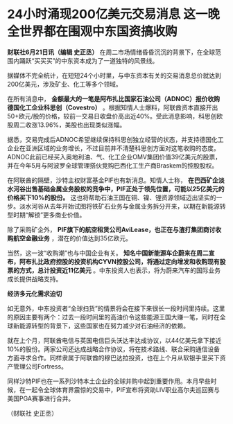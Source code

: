 

# 24小时涌现200亿美元交易消息 这一晚全世界都在围观中东国资搞收购

**财联社6月21日讯（编辑 史正丞）** 在周二市场情绪昏昏沉沉的背景下，在全球范围内踊跃“买买买”的中东资本成为了一道独特的风景线。

据媒体不完全统计，在短短24个小时里，与中东资本有关的交易消息总价就达到200亿美元，涉及矿业、化工等多个领域。

在所有消息中， **金额最大的一笔是阿布扎比国家石油公司（ADNOC）报价收购德国化工企业科思创（Covestro）**
。根据知情人士爆料，阿联酋资本直接开出50+欧元/股的价格，较前一交易日收盘价高出近40%。受此消息影响，科思创欧股周二收涨13.96%，美股也出现类似涨幅。

据悉，交易完成后ADNOC希望继续保持科思创独立经营的状态，并支持德国化工企业在亚洲区域的业务增长，不过目前并不清楚科思创方面对这笔收购的态度。ADNOC此前已经买入奥地利油、气、化工企业OMV集团价值39亿美元的股票，并在今年5月与阿波罗全球管理搭伙竞购巴西化工生产商Braskem的控股股权。

在阿联酋的隔壁，沙特主权财富基金PIF也有新消息。知情人士称，
**在巴西矿企淡水河谷出售基础金属业务股权的竞争中，PIF正处于领先位置，可能以25亿美元的价格买下10%的股份。**
这也将帮助石油王国在铜、镍、锂资源领域迈出坚实的一步。淡水河谷从去年开始试图将铁矿石业务与金属业务拆分开来，以期在新能源转型时期“解锁”更多商业价值。

除了采购矿企外， **PIF旗下的航空租赁公司AviLease，也正在与渣打集团商讨收购航空金融业务** ，潜在的价值达到35亿欧元。

当然，这一波“收购潮”也与中国企业有关。
**知名中国新能源车企蔚来在周二宣布，阿布扎比政府控股的投资机构CYVN控股公司，将通过定向增发和收购现有股票的方式，总计投资近11亿美元**
。中东投资人也表示，将为蔚来汽车的国际业务成长提供战略支持。

**经济多元化需求迫切**

如无意外，中东投资者“全球扫货”的情景将会在接下来很长一段时间里持续。这里的原因主要有两个：过去一段时间里的高油价令这些能源王国大赚一笔，同时在全球新能源转型的背景下，这些国家也在努力减少对石油经济的依赖。

就在上个月，阿联酋电信与英国电信巨头沃达丰达成协议，以44亿美元拿下接近10%的股份。两家公司还达成战略合作协议，将在技术路线、联合采购通信设备方面寻求合作。同样隶属于阿联酋的穆巴达拉投资，也在上个月从软银手里买下资产管理公司Fortress。

同样沙特PIF也在一系列沙特本土企业的全球并购中起到重要作用。本月早些时候，在一起令全球体育界震惊的交易中，PIF宣布将资助LIV职业高尔夫巡回赛与美国PGA赛事进行合并。

（财联社 史正丞）

